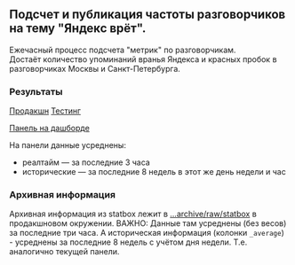 Подсчет и публикация частоты разговорчиков на тему "Яндекс врёт".
---

Ежечасный процесс подсчета "метрик" по разговорчикам.<br>
Достаёт количество упоминаний вранья Яндекса и красных пробок в разговорчиках Москвы и Санкт-Петербурга.

### Результаты

[Продакшн](https://yt.yandex-team.ru/hahn/navigation?path=//home/maps/jams/production/infopoints_hourly)
[Тестинг](https://yt.yandex-team.ru/hahn/navigation?path=//home/maps/jams/testing/infopoints_hourly)

[Панель на дашборде](https://datalens.yandex-team.ru/5q70qk3wf8ww2-probki?tab=eWd)

На панели данные усреднены:
* реалтайм — за последние 3 часа
* исторические — за последние 8 недель в этот же день недели и час

### Архивная информация

Архивная информация из statbox лежит в [...archive/raw/statbox](https://yt.yandex-team.ru/hahn/navigation?path=//home/maps/jams/production/infopoints_hourly/metrics/archive/raw/statbox) в продакшновом окружении.
ВАЖНО: Данные там усреднены (без весов) за последние три часа. А историческая информация (колонки `_average`) - усреднены за последние 8 недель с учётом дня недели. Т.е. аналогично текущей панели.
